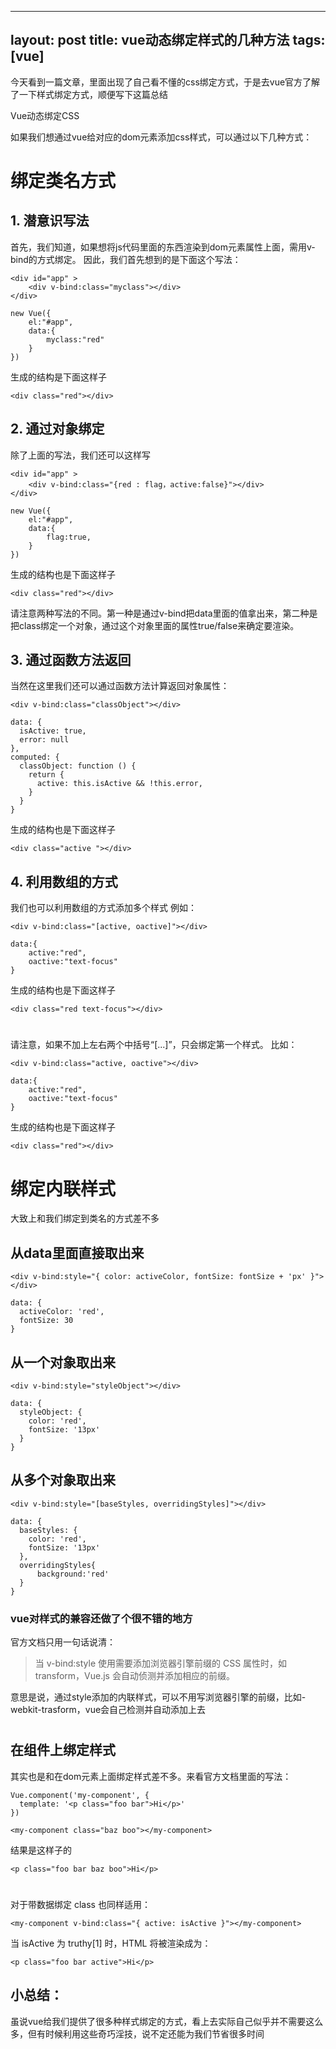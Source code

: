 
---
layout: post
title: vue动态绑定样式的几种方法
tags: [vue]
---


今天看到一篇文章，里面出现了自己看不懂的css绑定方式，于是去vue官方了解了一下样式绑定方式，顺便写下这篇总结

Vue动态绑定CSS

如果我们想通过vue给对应的dom元素添加css样式，可以通过以下几种方式：

# 绑定类名方式

## 1. 潜意识写法
首先，我们知道，如果想将js代码里面的东西渲染到dom元素属性上面，需用v-bind的方式绑定。
因此，我们首先想到的是下面这个写法：

```
<div id="app" >
    <div v-bind:class="myclass"></div>
</div>

```
```
new Vue({
    el:"#app",
    data:{
        myclass:"red"
    }
})
```
生成的结构是下面这样子
```
<div class="red"></div>
```

## 2. 通过对象绑定

除了上面的写法，我们还可以这样写

```
<div id="app" >
    <div v-bind:class="{red : flag，active:false}"></div>
</div>

```
```
new Vue({
    el:"#app",
    data:{
        flag:true,
    }
})
```
生成的结构也是下面这样子
```
<div class="red"></div>
```
请注意两种写法的不同。第一种是通过v-bind把data里面的值拿出来，第二种是把class绑定一个对象，通过这个对象里面的属性true/false来确定要渲染。

## 3. 通过函数方法返回
当然在这里我们还可以通过函数方法计算返回对象属性：
```
<div v-bind:class="classObject"></div>
```

```
data: {
  isActive: true,
  error: null
},
computed: {
  classObject: function () {
    return {
      active: this.isActive && !this.error,
    }
  }
}
```
生成的结构也是下面这样子
```
<div class="active "></div>
```
## 4. 利用数组的方式

我们也可以利用数组的方式添加多个样式
例如：

```
<div v-bind:class="[active, oactive]"></div>
```
```
data:{
    active:"red",
    oactive:"text-focus"
}
```

生成的结构也是下面这样子
```
<div class="red text-focus"></div>
```
#
请注意，如果不加上左右两个中括号“[...]”，只会绑定第一个样式。
比如：


```
<div v-bind:class="active, oactive"></div>
```
```
data:{
    active:"red",
    oactive:"text-focus"
}
```
生成的结构也是下面这样子
```
<div class="red"></div>
```

# 绑定内联样式

大致上和我们绑定到类名的方式差不多
## 从data里面直接取出来

```
<div v-bind:style="{ color: activeColor, fontSize: fontSize + 'px' }"></div>
```
```
data: {
  activeColor: 'red',
  fontSize: 30
}
```

## 从一个对象取出来

```
<div v-bind:style="styleObject"></div>
```
```
data: {
  styleObject: {
    color: 'red',
    fontSize: '13px'
  }
}
```

## 从多个对象取出来

```
<div v-bind:style="[baseStyles, overridingStyles]"></div>
```
```
data: {
  baseStyles: {
    color: 'red',
    fontSize: '13px'
  },
  overridingStyles{
      background:'red'
  }
}
```

### vue对样式的兼容还做了个很不错的地方
官方文档只用一句话说清：
> 当 v-bind:style 使用需要添加浏览器引擎前缀的 CSS 属性时，如 transform，Vue.js 会自动侦测并添加相应的前缀。

意思是说，通过style添加的内联样式，可以不用写浏览器引擎的前缀，比如-webkit-trasform，vue会自己检测并自动添加上去

#

##  在组件上绑定样式

其实也是和在dom元素上面绑定样式差不多。来看官方文档里面的写法：
```
Vue.component('my-component', {
  template: '<p class="foo bar">Hi</p>'
})
```
```
<my-component class="baz boo"></my-component>
```
结果是这样子的


```
<p class="foo bar baz boo">Hi</p>
```
#
对于带数据绑定 class 也同样适用：

```
<my-component v-bind:class="{ active: isActive }"></my-component>
```

当 isActive 为 truthy[1] 时，HTML 将被渲染成为：

```
<p class="foo bar active">Hi</p>
```


## 小总结：
虽说vue给我们提供了很多种样式绑定的方式，看上去实际自己似乎并不需要这么多，但有时候利用这些奇巧淫技，说不定还能为我们节省很多时间